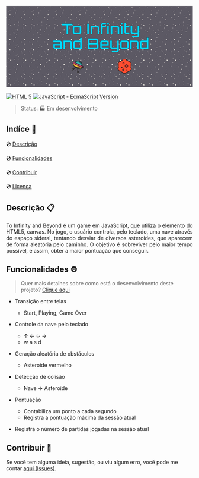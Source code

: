 ![Arte digital contendo o nome do projeto, "To Infinity and Beyond", ao centro em letras grandes, abaixo dele existe um ícone de um OVNI e um ícone de um asteroide. A arte tem fundo estrelado.][banner-img]

<!--Tecnologias Utilizadas e suas versões-->

[![HTML 5][html-badge]][html5-doc] [![JavaScript - EcmaScript Version][js-badge]][js-doc]

> Status: :factory: Em desenvolvimento

## Indíce :bookmark_tabs:

:cd: [Descrição](#descrição-clipboard) 

:cd: [Funcionalidades](#funcionalidades-gear)    

<!-- :cd: [Deploy](#deploy-satellite)  -->

:cd: [Contribuir](#contribuir-gift) 

:cd: [Licença](#licença-notebook_with_decorative_cover)

## Descrição :clipboard:

<p style="text-align:justify">
To Infinity and Beyond é um game em JavaScript, que utiliza o elemento do HTML5, canvas. No jogo, o usuário controla, pelo teclado, uma nave através do espaço sideral, tentando desviar de diversos asteroídes, que aparecem de forma aleatória pelo caminho. O objetivo é sobreviver pelo maior tempo possível, e assim, obter a maior pontuação que conseguir.
</p>

## Funcionalidades :gear:
> Quer mais detalhes sobre como está o desenvolvimento deste projeto? [Clique aqui][tarefas]

- Transição entre telas
    - Start, Playing, Game Over

- Controle da nave pelo teclado
    - ↑ ← ↓ →
    - w a s d

- Geração aleatória de obstáculos
    -  Asteroide vermelho

- Detecção de colisão
    - Nave → Asteroide

- Pontuação
    - Contabiliza um ponto a cada segundo
    - Registra a pontuação máxima da sessão atual

- Registra o número de partidas jogadas na sessão atual


<!-- ## Deploy :satellite: -->

<!--Layout ou link para o Deploy da aplicação-->

<!-- > Venha jogar e depois me diga o que achou! :video_game:

https\\\\:www.toinfinityandbeyond.com.br -->


## Contribuir :gift:

Se você tem alguma ideia, sugestão, ou viu algum erro, você pode me contar [aqui (Issues)][issues].

<!---Links utilizados no documento-->

[banner-img]: https://github.com/GustavoHerreroNunes/to-infinity-and-beyond/blob/main/src/img/Banner.png

[js-badge]: https://img.shields.io/static/v1?label=&message=ES6&color=gray&style=for-the-badge&logo=JavaScript
[js-doc]: https://developer.mozilla.org/pt-BR/docs/Web/JavaScript

[html-badge]:https://img.shields.io/static/v1?label=&message=html&color=gray&style=for-the-badge&logo=html5
[html5-doc]: https://developer.mozilla.org/en-US/docs/Glossary/HTML5

[tarefas]: https://github.com/GustavoHerreroNunes/to-infinity-and-beyond/projects

[issues]: https://github.com/GustavoHerreroNunes/to-infinity-and-beyond/issues
